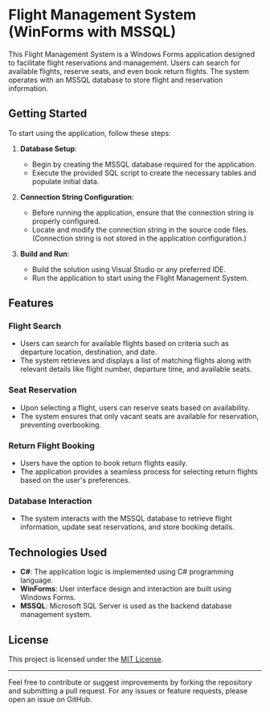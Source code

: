 # Flight Management System (WinForms with MSSQL)

This Flight Management System is a Windows Forms application designed to facilitate flight reservations and management. Users can search for available flights, reserve seats, and even book return flights. The system operates with an MSSQL database to store flight and reservation information.

## Getting Started

To start using the application, follow these steps:

1. **Database Setup**:
   - Begin by creating the MSSQL database required for the application.
   - Execute the provided SQL script to create the necessary tables and populate initial data.

2. **Connection String Configuration**:
   - Before running the application, ensure that the connection string is properly configured.
   - Locate and modify the connection string in the source code files. (Connection string is not stored in the application configuration.)

3. **Build and Run**:
   - Build the solution using Visual Studio or any preferred IDE.
   - Run the application to start using the Flight Management System.

## Features

### Flight Search
- Users can search for available flights based on criteria such as departure location, destination, and date.
- The system retrieves and displays a list of matching flights along with relevant details like flight number, departure time, and available seats.

### Seat Reservation
- Upon selecting a flight, users can reserve seats based on availability.
- The system ensures that only vacant seats are available for reservation, preventing overbooking.

### Return Flight Booking
- Users have the option to book return flights easily.
- The application provides a seamless process for selecting return flights based on the user's preferences.

### Database Interaction
- The system interacts with the MSSQL database to retrieve flight information, update seat reservations, and store booking details.

## Technologies Used

- **C#**: The application logic is implemented using C# programming language.
- **WinForms**: User interface design and interaction are built using Windows Forms.
- **MSSQL**: Microsoft SQL Server is used as the backend database management system.
## License

This project is licensed under the [MIT License](LICENSE).

---

Feel free to contribute or suggest improvements by forking the repository and submitting a pull request. For any issues or feature requests, please open an issue on GitHub.
